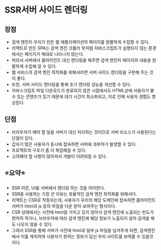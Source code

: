 # SSR서버 사이드 렌더링

## 장점
- 검색 엔진이 우리가 만든 웹 애플리케이션의 페이지를 원활하게 수집할 수 있다. 
- 리액트로 만든 SPA는 검색 엔진 크롤러 봇처럼 자바스크립트가 실행되지 않는 환경에서는 페이지가 제대로 나타나지 않는다. 
- 따라서 서버에서 클라이언트 대신 렌더링을 해주면 검색 엔진이 페이지의 내용을 원활하게 수집해 갈 수 있다. 
- 웹 서비스의 검색 엔진 최적화를 위해서라면 서버 사이드 렌더링을 구현해 주는 것이 좋다. 
- 또한, 서버 사이드 렌더링을 통해 초기 렌더링 성능을 개선할 수 있다. 
- 자바스크립트 파일 다운로드가 완료되지 않은 시점에서도 HTML상에 사용자가 볼 수 있는 콘텐츠가 있기 때문에 대기 시간이 최소화되고, 이로 인해 사용자 경험도 향상된다. 


## 단점
- 브라우저가 해야 할 일을 서버가 대신 처리하는 것이므로 서버 리소스가 사용된다는 단점이 있다. 
- 갑자기 많은 사용자가 동시에 접속하면 서버에 과부하가 발생할 수 있다. 
- 프로젝트의 구조가 좀 더 복잡해질 수 있다. 
- 고려해야 할 사항이 많아져서 개발이 어려워질 수 있다. 


## ⭐요약⭐
- SSR 이란, UI를 서버에서 렌더링 하는 것을 의미한다. 
- SSR을 사용하는 가장 큰 이유는 효율적인 검색 엔진 최적화를 위해서다. 
- 리액트는 CSR로 작동되는데, 사용자가 우리의 해당 도메인에 접속하면 클라이언트 서버가 html과 js 등의 파일을 다운 받아 보여주는 형식이다. 
- CSR 상태에서는 사전에 html을 가지고 있지 않아서 검색 엔진에 노출되는 빈도가 현저히 적거나, 브라우저에 따라 검색 엔진에 해당 정보가 노출되지 않아 검색을 해도 나오지 않을 수 있다. 
- 그래서 SSR을 통해 서버가 사전에 html과 일부 js 파일을 넘겨주게 되면, 검색엔진에서 이를 캐치하여 사용자가 원하는 정보가 담신 우리 사이트를 보여줄 수 있을것이다. 
